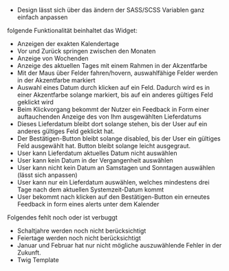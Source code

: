 
- Design lässt sich über das ändern der SASS/SCSS Variablen ganz einfach anpassen

folgende Funktionalität beinhaltet das Widget:
- Anzeigen der exakten Kalendertage
- Vor und Zurück springen zwischen den Monaten
- Anzeige von Wochenden
- Anzeige des aktuellen Tages mit einem Rahmen in der Akzentfarbe
- Mit der Maus über Felder fahren/hovern, auswahlfähige Felder werden in der Akzentfarbe markiert
- Auswahl eines Datum durch klicken auf ein Feld. Dadurch wird es in einer Akzentfarbe solange markiert, bis auf ein anderes gültiges Feld geklickt wird
- Beim Klickvorgang bekommt der Nutzer ein Feedback in Form einer auftauchenden Anzeige des von Ihm ausgewählten Lieferdatums
- Dieses Lieferdatum bleibt dort solange stehen, bis der User auf ein anderes gültiges Feld geklickt hat. 
- Der Bestätigen-Button bleibt solange disabled, bis der User ein gültiges Feld ausgewählt hat. Button bleibt solange leicht ausgegraut. 
- User kann Lieferdatum aktuelles Datum nicht auswählen
- User kann kein Datum in der Vergangenheit auswählen
- User kann nicht kein Datum an Samstagen und Sonntagen auswählen (lässt sich anpassen)
- User kann nur ein Lieferdatum auswählen, welches mindestens drei Tage nach dem aktuellen Systemzeit-Datum kommt
- User bekommt nach klicken auf den Bestätigen-Button ein erneutes Feedback in form eines alerts unter dem Kalender

Folgendes fehlt noch oder ist verbuggt
- Schaltjahre werden noch nicht berücksichtigt
- Feiertage werden noch nicht berücksichtigt
- Januar und Februar hat nur nicht mögliche auszuwählende Fehler in der Zukunft.
- Twig Template

